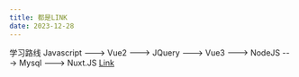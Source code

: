 ```yaml
---
title: 都是LINK
date: 2023-12-28
---
```


学习路线
Javascript ---> Vue2 ---> JQuery ---> Vue3 ---> NodeJS ---> Mysql ---> Nuxt.JS
[Link](link.md)

<!-- [HTML](HTML.md)

[CSS](CSS.md)

[JavaScript](JavaScript.md)

[前端工程化工具](前端工程化工具.md)

[Jquery](Jquery.md)

[ES6](ES6.md)

[VUE](VUE.md)

[VUE3](vue3.md)

[Node.js](Node.js.md)

[常用的Git方法](Git常用命令.md)

[小程序开发](小程序开发.md)

[辞海](辞海.md)

[Vuepress语法](Vuepress语法.md)

[GithubActions自动部署流](GithubActions自动部署流.md) -->